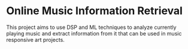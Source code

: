 # Online Music Information Retrieval
This project aims to use DSP and ML techniques to analyze currently playing music and extract information from it that can be used in music responsive art projects.
